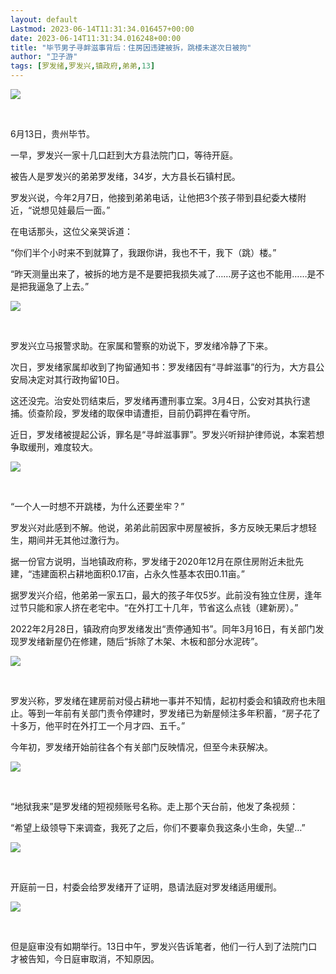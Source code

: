 ```yaml
---
layout: default
Lastmod: 2023-06-14T11:31:34.016457+00:00
date: 2023-06-14T11:31:34.016248+00:00
title: "毕节男子寻衅滋事背后：住房因违建被拆，跳楼未遂次日被拘"
author: "卫子游"
tags: [罗发绪,罗发兴,镇政府,弟弟,13]
---
```


![](https://images.weserv.nl/?url=https%3A//mmbiz.qpic.cn/mmbiz_jpg/E7nLwpZm8k7mEHEEYvTyibuytdK9MLPenWicO5vkSxSjtB7iblFOJ6YJmnTg8hJia8LhIE1Ug9ptIgIFKRp9Qomb7g/640%3Fwx_fmt%3Djpeg)

​

6月13日，贵州毕节。

一早，罗发兴一家十几口赶到大方县法院门口，等待开庭。

被告人是罗发兴的弟弟罗发绪，34岁，大方县长石镇村民。

罗发兴说，今年2月7日，他接到弟弟电话，让他把3个孩子带到县纪委大楼附近，“说想见娃最后一面。”

在电话那头，这位父亲哭诉道：

“你们半个小时来不到就算了，我跟你讲，我也不干，我下（跳）楼。” 

“昨天测量出来了，被拆的地方是不是要把我损失减了……房子这也不能用……是不是把我逼急了上去。”

![](https://images.weserv.nl/?url=https%3A//mmbiz.qpic.cn/mmbiz_jpg/E7nLwpZm8k7mEHEEYvTyibuytdK9MLPenRZTojljvZXIzKfEibwqzZdVnMw7PGpysZK05icgsnruJW2Bng0AdUM0g/640%3Fwx_fmt%3Djpeg)

​

罗发兴立马报警求助。在家属和警察的劝说下，罗发绪冷静了下来。

次日，罗发绪家属却收到了拘留通知书：罗发绪因有“寻衅滋事”的行为，大方县公安局决定对其行政拘留10日。

这还没完。治安处罚结束后，罗发绪再遭刑事立案。3月4日，公安对其执行逮捕。侦查阶段，罗发绪的取保申请遭拒，目前仍羁押在看守所。

近日，罗发绪被提起公诉，罪名是“寻衅滋事罪”。罗发兴听辩护律师说，本案若想争取缓刑，难度较大。

![](https://images.weserv.nl/?url=https%3A//mmbiz.qpic.cn/mmbiz_jpg/E7nLwpZm8k7mEHEEYvTyibuytdK9MLPenzTZmsT9QHYEwpupQel2dq3xTAwksClzrNZTxbiacJB7iczpJaPqxG3lw/640%3Fwx_fmt%3Djpeg)

​

“一个人一时想不开跳楼，为什么还要坐牢？”

罗发兴对此感到不解。他说，弟弟此前因家中房屋被拆，多方反映无果后才想轻生，期间并无其他过激行为。

据一份官方说明，当地镇政府称，罗发绪于2020年12月在原住房附近未批先建，“违建面积占耕地面积0.17亩，占永久性基本农田0.11亩。”

据罗发兴介绍，他弟弟一家五口，最大的孩子年仅5岁。此前没有独立住房，逢年过节只能和家人挤在老宅中。“在外打工十几年，节省这么点钱（建新房）。”

2022年2月28日，镇政府向罗发绪发出“责停通知书”。同年3月16日，有关部门发现罗发绪新屋仍在修建，随后“拆除了木架、木板和部分水泥砖”。

![](https://images.weserv.nl/?url=https%3A//mmbiz.qpic.cn/mmbiz_jpg/E7nLwpZm8k7mEHEEYvTyibuytdK9MLPen9gPJuD5TYLIvmBr72VZdW9ibyOQf13xysicowVcd8tldHYt0VZljXXFg/640%3Fwx_fmt%3Djpeg)

​

罗发兴称，罗发绪在建房前对侵占耕地一事并不知情，起初村委会和镇政府也未阻止。等到一年前有关部门责令停建时，罗发绪已为新屋倾注多年积蓄，“房子花了十多万，他平时在外打工一个月才四、五千。”

今年初，罗发绪开始前往各个有关部门反映情况，但至今未获解决。

![](https://images.weserv.nl/?url=https%3A//mmbiz.qpic.cn/mmbiz_jpg/E7nLwpZm8k7mEHEEYvTyibuytdK9MLPenSJ36Ix1ic0jAdYawhznG80oqgr8gia8PjiadOicN9tYdyjJTPRkxnBVgmg/640%3Fwx_fmt%3Djpeg)

​

“地狱我来”是罗发绪的短视频账号名称。走上那个天台前，他发了条视频：

“希望上级领导下来调查，我死了之后，你们不要辜负我这条小生命，失望…”

![](https://images.weserv.nl/?url=https%3A//mmbiz.qpic.cn/mmbiz_jpg/E7nLwpZm8k7mEHEEYvTyibuytdK9MLPen1wquKofZD9dtSMTQ4fCI2KRfPDQMFH4XymNFic2eKUYKE3DNfU46zTQ/640%3Fwx_fmt%3Djpeg)

​

开庭前一日，村委会给罗发绪开了证明，恳请法庭对罗发绪适用缓刑。

![](https://images.weserv.nl/?url=https%3A//mmbiz.qpic.cn/mmbiz_jpg/E7nLwpZm8k7mEHEEYvTyibuytdK9MLPenbcvv1GS3YWlMnfsDS80hLBiaH3yLbkpJ796fEq0ic4cjlTl1g48qQjWg/640%3Fwx_fmt%3Djpeg)

​

但是庭审没有如期举行。13日中午，罗发兴告诉笔者，他们一行人到了法院门口才被告知，今日庭审取消，不知原因。

